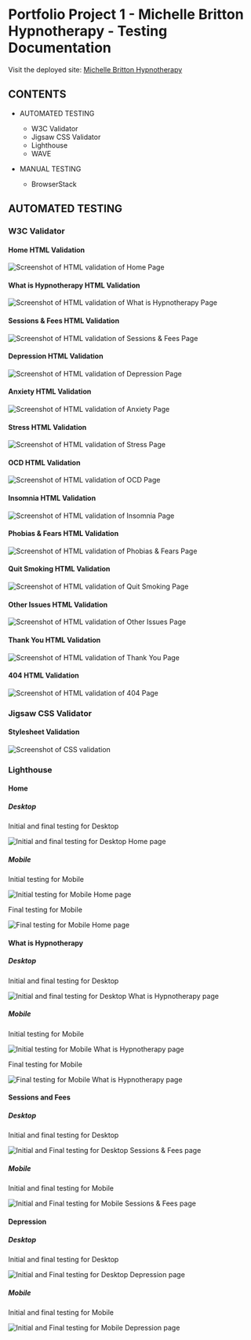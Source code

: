 # Portfolio Project 1 - Michelle Britton Hypnotherapy - Testing Documentation

Visit the deployed site: [Michelle Britton Hypnotherapy](https://michellebritton.github.io/michellebrittonhypnotherapy)

## CONTENTS

- AUTOMATED TESTING
    - W3C Validator
    - Jigsaw CSS Validator
    - Lighthouse
    - WAVE

- MANUAL TESTING
    - BrowserStack

## AUTOMATED TESTING

### W3C Validator

#### Home HTML Validation
![Screenshot of HTML validation of Home Page](documentation/testing/validation/html-v-home.png)

#### What is Hypnotherapy HTML Validation
![Screenshot of HTML validation of What is Hypnotherapy Page](documentation/testing/validation/html-v-what-is-hypno.png)

#### Sessions & Fees HTML Validation
![Screenshot of HTML validation of Sessions & Fees Page](documentation/testing/validation/html-v-sessions.png)

#### Depression HTML Validation
![Screenshot of HTML validation of Depression Page](documentation/testing/validation/html-v-depression.png)

#### Anxiety HTML Validation
![Screenshot of HTML validation of Anxiety Page](documentation/testing/validation/html-v-anxiety.png)

#### Stress HTML Validation
![Screenshot of HTML validation of Stress Page](documentation/testing/validation/html-v-stress.png)

#### OCD HTML Validation
![Screenshot of HTML validation of OCD Page](documentation/testing/validation/html-v-ocd.png)

#### Insomnia HTML Validation
![Screenshot of HTML validation of Insomnia Page](documentation/testing/validation/html-v-insomnia.png)

#### Phobias & Fears HTML Validation
![Screenshot of HTML validation of Phobias & Fears Page](documentation/testing/validation/html-v-phobias.png)

#### Quit Smoking HTML Validation
![Screenshot of HTML validation of Quit Smoking Page](documentation/testing/validation/html-v-smoking.png)

#### Other Issues HTML Validation
![Screenshot of HTML validation of Other Issues Page](documentation/testing/validation/html-v-other.png)

#### Thank You HTML Validation
![Screenshot of HTML validation of Thank You Page](documentation/testing/validation/html-v-thankyou.png)

#### 404 HTML Validation
![Screenshot of HTML validation of 404 Page](documentation/testing/validation/html-v-404.png)

### Jigsaw CSS Validator

#### Stylesheet Validation
![Screenshot of CSS validation](documentation/testing/validation/css-v.png)

### Lighthouse

#### Home
##### Desktop
Initial and final testing for Desktop

![Initial and final testing for Desktop Home page](documentation/testing/lighthouse/home-desktop.png)

##### Mobile
Initial testing for Mobile

![Initial testing for Mobile Home page](documentation/testing/lighthouse/home-mobile.png)

Final testing for Mobile

![Final testing for Mobile Home page](documentation/testing/lighthouse/home-mobile-final.png)

#### What is Hypnotherapy
##### Desktop
Initial and final testing for Desktop

![Initial and final testing for Desktop What is Hypnotherapy page](documentation/testing/lighthouse/what-is-hypnotherapy-desktop.png)

##### Mobile
Initial testing for Mobile

![Initial testing for Mobile What is Hypnotherapy page](documentation/testing/lighthouse/what-is-hypnotherapy-mobile.png)

Final testing for Mobile

![Final testing for Mobile What is Hypnotherapy page](documentation/testing/lighthouse/what-is-hypnotherapy-mobile-final.png)

#### Sessions and Fees
##### Desktop
Initial and final testing for Desktop

![Initial and Final testing for Desktop Sessions & Fees page](documentation/testing/lighthouse/sessions-desktop.png)

##### Mobile
Initial and final testing for Mobile

![Initial and Final testing for Mobile Sessions & Fees page](documentation/testing/lighthouse/sessions-mobile.png)

#### Depression
##### Desktop
Initial and final testing for Desktop

![Initial and Final testing for Desktop Depression page](documentation/testing/lighthouse/depression-desktop.png)

##### Mobile
Initial and final testing for Mobile

![Initial and Final testing for Mobile Depression page](documentation/testing/lighthouse/depression-mobile.png)